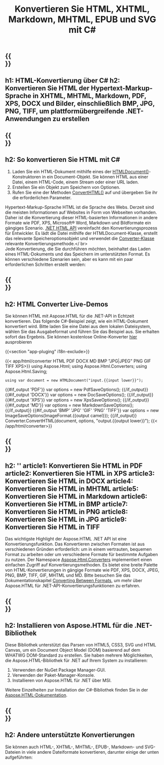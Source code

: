﻿---
translation: true
template: /templates/_template-conversion.md
title: Konvertieren Sie HTML, XHTML, Markdown, MHTML, EPUB und SVG mit C#
url: /net/conversion/
description: Konvertieren Sie HTML in XHTML, PDF, DOCX, XPS, Markdown, MHTML und Bilder mit wenigen Zeilen C#-Code über die .NET-Bibliothek. Überprüfen Sie kostenlos den Online-HTML-Konverter!
---

{{<section banner>}}
---
h1: HTML-Konvertierung über C#
h2: Konvertieren Sie HTML der Hypertext-Markup-Sprache in XHTML, MHTML, Markdown, PDF, XPS, DOCX und Bilder, einschließlich BMP, JPG, PNG, TIFF, um plattformübergreifende .NET-Anwendungen zu erstellen
---

{{<section overview>}}
---
h2: So konvertieren Sie HTML mit C#
---

 1. Laden Sie ein HTML-Dokument mithilfe eines der [HTMLDocument()](https://reference.aspose.com/html/net/aspose.html/htmldocument/)-Konstruktoren in ein Document-Objekt. Sie können HTML aus einer Datei, einem HTML-Code, einem Stream oder einer URL laden.
 2. Erstellen Sie ein Objekt zum Speichern von Optionen.
 3. Rufen Sie eine der Methoden [ConvertHTML()](https://reference.aspose.com/html/net/aspose.html.converters/converter/converthtml/) auf und übergeben Sie ihr die erforderlichen Parameter.

Hypertext-Markup-Sprache HTML ist die Sprache des Webs. Derzeit sind die meisten Informationen auf Websites in Form von Webseiten vorhanden. Daher ist die Konvertierung dieser HTML-basierten Informationen in andere Formate wie PDF, XPS, Microsoft® Word, Markdown und Bildformate ein gängiges Szenario. [.NET HTML API](https://products.aspose.com/html/net/) vereinfacht den Konvertierungsprozess für Entwickler. Es lädt die Datei mithilfe der HTMLDocument-Klasse, erstellt das relevante Speicheroptionsobjekt und verwendet die [Converter-Klasse](https://reference.aspose.com/html/net/aspose.html.converters/converter/) relevante Konvertierungsmethode.</ br></br>
Jede Konvertierung, die Sie durchführen möchten, beinhaltet das Laden eines HTML-Dokuments und das Speichern im unterstützten Format. Es können verschiedene Szenarien sein, aber es kann mit ein paar erforderlichen Schritten erstellt werden:</br>

{{<section demos>}}
---
h2: HTML Converter Live-Demos
---

Sie können HTML mit Aspose.HTML für die .NET-API in Echtzeit konvertieren. Das folgende C#-Beispiel zeigt, wie ein HTML-Dokument konvertiert wird. Bitte laden Sie eine Datei aus dem lokalen Dateisystem, wählen Sie das Ausgabeformat und führen Sie das Beispiel aus. Sie erhalten sofort das Ergebnis. Sie können kostenlose Online-Konverter <a href="https://products.aspose.app/html/conversion/html" rel="opener noopener noreferrer" target="_blank">hier</a> ausprobieren

{{<section "app-pluging" i18n-exclude>}}

{{< app/html/converter HTML PDF DOCX MD BMP "JPG|JPEG" PNG GIF TIFF XPS>}}
using Aspose.Html;
using Aspose.Html.Converters;
using Aspose.Html.Saving;

    using var document = new HTMLDocument("input.{{input lower}}");
{{#if_output 'PDF'}}
    var options = new PdfSaveOptions();
{{/if_output}}
{{#if_output 'DOCX'}}
    var options = new DocSaveOptions();
{{/if_output}}
{{#if_output 'XPS'}}
    var options = new XpsSaveOptions();
{{/if_output}}
{{#if_output 'MD'}}
    var options = new MarkdownSaveOptions();
{{/if_output}}
{{#if_output 'BMP' 'JPG' 'GIF' 'PNG' 'TIFF'}}
    var options = new ImageSaveOptions(ImageFormat.{{output camel}});
{{/if_output}}
    Converter.ConvertHTML(document, options, "output.{{output lower}}");
{{< /app/html/converter>}}

{{<section documentation>}}
---
h2: ''
article1: Konvertieren Sie HTML in PDF
article2: Konvertieren Sie HTML in XPS
article3: Konvertieren Sie HTML in DOCX
article4: Konvertieren Sie HTML in MHTML
article5: Konvertieren Sie HTML in Markdown
article6: Konvertieren Sie HTML in BMP
article7: Konvertieren Sie HTML in PNG
article8: Konvertieren Sie HTML in JPG
article9: Konvertieren Sie HTML in TIFF
---

Das wichtigste Highlight der Aspose.HTML .NET API ist eine Konvertierungsfunktion. Das Konvertieren zwischen Formaten ist aus verschiedenen Gründen erforderlich: um in einem vertrauten, bequemen Format zu arbeiten oder um verschiedene Formate für bestimmte Aufgaben zu nutzen. Der Namespace [Aspose.Html.Converters](https://reference.aspose.com/html/net/aspose.html.converters/) implementiert einen einfachen Zugriff auf Konvertierungsmethoden. Es bietet eine breite Palette von HTML-Konvertierungen in gängige Formate wie PDF, XPS, DOCX, JPEG, PNG, BMP, TIFF, GIF, MHTML und MD. Bitte besuchen Sie das Dokumentationskapitel [Converting Between Formats](https://docs.aspose.com/html/net/converting-between-formats/), um mehr über Aspose.HTML für .NET-API-Konvertierungsfunktionen zu erfahren.

{{<section installing>}}
---
h2: Installieren von Aspose.HTML für die .NET-Bibliothek
---

Diese Bibliothek unterstützt das Parsen von HTML5, CSS3, SVG und HTML Canvas, um ein Document Object Model (DOM) basierend auf dem WHATWG DOM-Standard zu erstellen. Sie haben mehrere Möglichkeiten, die Aspose.HTML-Bibliothek für .NET auf Ihrem System zu installieren:</br>
1. Verwenden der NuGet Package Manager-GUI.
2. Verwenden der Paket-Manager-Konsole.
3. Installieren von Aspose.HTML für .NET über MSI.</br>



Weitere Einzelheiten zur Installation der C#-Bibliothek finden Sie in der [Aspose.HTML-Dokumentation](https://docs.aspose.com/html/net/getting-started/installation/).

{{<section other-conversions>}}
---
h2: Andere unterstützte Konvertierungen
---

Sie können auch HTML-, XHTML-, MHTML-, EPUB-, Markdown- und SVG-Dateien in viele andere Dateiformate konvertieren, darunter einige der unten aufgeführten: